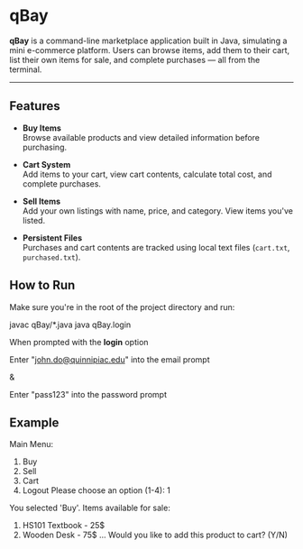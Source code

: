 # qBay 

**qBay** is a command-line marketplace application built in Java, simulating a mini e-commerce platform. Users can browse items, add them to their cart, list their own items for sale, and complete purchases — all from the terminal.

---

## Features

- **Buy Items**  
  Browse available products and view detailed information before purchasing.

- **Cart System**  
  Add items to your cart, view cart contents, calculate total cost, and complete purchases.

- **Sell Items**  
  Add your own listings with name, price, and category. View items you've listed.

- **Persistent Files**  
  Purchases and cart contents are tracked using local text files (`cart.txt`, `purchased.txt`).


## How to Run

Make sure you're in the root of the project directory and run:

javac qBay/*.java
java qBay.login

When prompted with the **login** option

Enter "john.do@quinnipiac.edu" into the email prompt

&

Enter "pass123" into the password prompt

## Example

Main Menu:
1. Buy
2. Sell
3. Cart
4. Logout
Please choose an option (1-4): 1

You selected 'Buy'.
Items available for sale:
1. HS101 Textbook - 25$
2. Wooden Desk - 75$
...
Would you like to add this product to cart? (Y/N)

